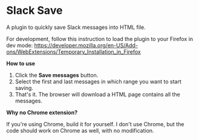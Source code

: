 # Slack Save

A plugin to quickly save Slack messages into HTML file.

For development, follow this instruction to load the plugin to your Firefox in dev mode: https://developer.mozilla.org/en-US/Add-ons/WebExtensions/Temporary_Installation_in_Firefox 

**How to use**

1. Click the **Save messages** button.
2. Select the first and last messages in which range you want to start saving.
3. That's it. The browser will download a HTML page contains all the messages.

**Why no Chrome extension?**

If you're using Chrome, build it for yourself. I don't use Chrome, but the code should work on Chrome as well, with no modification.
